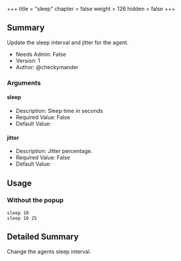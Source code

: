 +++
title = "sleep"
chapter = false
weight = 126
hidden = false
+++

## Summary
Update the sleep interval and jitter for the agent.

  
- Needs Admin: False  
- Version: 1  
- Author: @checkymander  

### Arguments

#### sleep

- Description: Sleep time in seconds  
- Required Value: False  
- Default Value: 

#### jitter

- Description: Jitter percentage.  
- Required Value: False  
- Default Value:  
 

## Usage
### Without the popup
```
sleep 10
sleep 10 25
```


## Detailed Summary

Change the agents sleep interval.